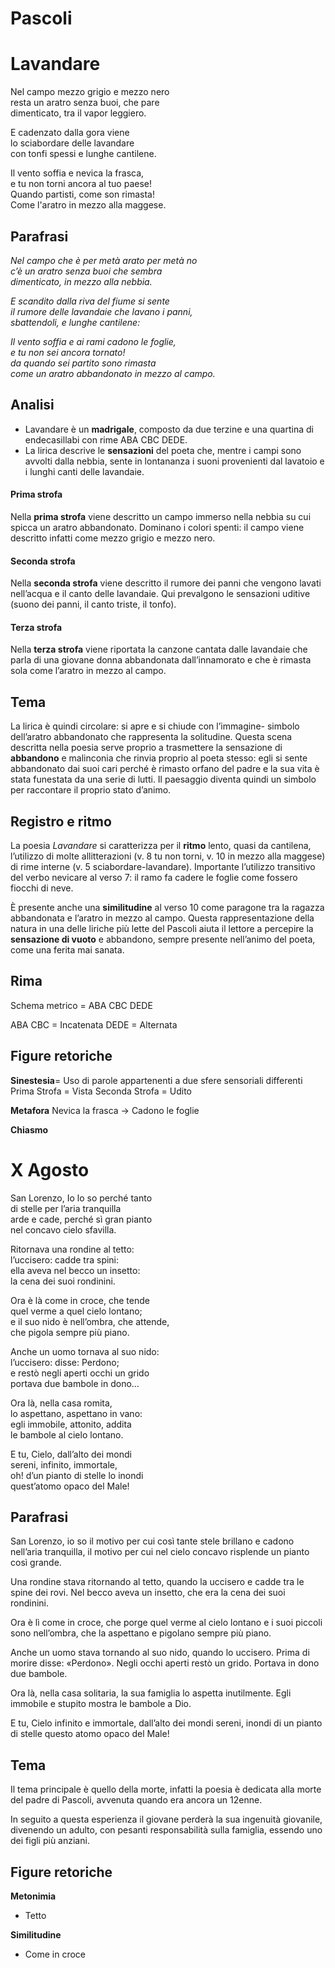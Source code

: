 ﻿# Pascoli

# Lavandare
Nel campo mezzo grigio e mezzo nero  
resta un aratro senza buoi, che pare  
dimenticato, tra il vapor leggiero.

E cadenzato dalla gora viene  
lo sciabordare delle lavandare  
con tonfi spessi e lunghe cantilene.

Il vento soffia e nevica la frasca,  
e tu non torni ancora al tuo paese!  
Quando partisti, come son rimasta!  
Come l'aratro in mezzo alla maggese.

## Parafrasi

_Nel campo che è per metà arato per metà no_  
_c’è un aratro senza buoi che sembra_  
_dimenticato, in mezzo alla nebbia._

_E scandito dalla riva del fiume si sente_  
_il rumore delle lavandaie che lavano i panni,_  
_sbattendoli, e lunghe cantilene:_

_Il vento soffia e ai rami cadono le foglie,_  
_e tu non sei ancora tornato!_  
_da quando sei partito sono rimasta_  
_come un aratro abbandonato in mezzo al campo._

## Analisi

- Lavandare è un **madrigale**, composto da due terzine e una quartina di endecasillabi con rime ABA CBC DEDE.
- La lirica descrive le **sensazioni** del poeta che, mentre i campi sono avvolti dalla nebbia, sente in lontananza i suoni provenienti dal lavatoio e i lunghi canti delle lavandaie.

#### Prima strofa

Nella **prima strofa** viene descritto un campo immerso nella nebbia su cui spicca un aratro abbandonato. Dominano i colori spenti: il campo viene descritto infatti come mezzo grigio e mezzo nero.
 #### Seconda strofa
 Nella **seconda strofa** viene descritto il rumore dei panni che vengono lavati nell’acqua e il canto delle lavandaie. Qui prevalgono le sensazioni uditive (suono dei panni, il canto triste, il tonfo).
 #### Terza strofa
 Nella **terza strofa** viene riportata la canzone cantata dalle lavandaie che parla di una giovane donna abbandonata dall’innamorato e che è rimasta sola come l’aratro in mezzo al campo.

## Tema
La lirica è quindi circolare: si apre e si chiude con l’immagine- simbolo dell’aratro abbandonato che rappresenta la solitudine. Questa scena descritta nella poesia serve proprio a trasmettere la sensazione di **abbandono** e malinconia che rinvia proprio al poeta stesso: egli si sente abbandonato dai suoi cari perché è rimasto orfano del padre e la sua vita è stata funestata da una serie di lutti. Il paesaggio diventa quindi un simbolo per raccontare il proprio stato d’animo.

## Registro e ritmo

La poesia _Lavandare_ si caratterizza per il **ritmo** lento, quasi da cantilena, l’utilizzo di molte allitterazioni (v. 8 tu non torni, v. 10 in mezzo alla maggese) di rime interne (v. 5 sciabordare-lavandare). Importante l’utilizzo transitivo del verbo nevicare al verso 7: il ramo fa cadere le foglie come fossero fiocchi di neve.

È presente anche una **similitudine** al verso 10 come paragone tra la ragazza abbandonata e l’aratro in mezzo al campo. Questa rappresentazione della natura in una delle liriche più lette del Pascoli aiuta il lettore a percepire la **sensazione di vuoto** e abbandono, sempre presente nell’animo del poeta, come una ferita mai sanata.

## Rima

Schema metrico = ABA CBC DEDE

ABA CBC = Incatenata
DEDE = Alternata

## Figure retoriche

**Sinestesia**= Uso di parole appartenenti a due sfere sensoriali differenti
Prima Strofa = Vista
Seconda Strofa = Udito

**Metafora**
Nevica la frasca -> Cadono le foglie

**Chiasmo**


# X Agosto

San Lorenzo, Io lo so perché tanto  
di stelle per l’aria tranquilla  
arde e cade, perché sì gran pianto  
nel concavo cielo sfavilla.  
  
Ritornava una rondine al tetto:  
l’uccisero: cadde tra spini:  
ella aveva nel becco un insetto:  
la cena dei suoi rondinini.  
  
Ora è là come in croce, che tende  
quel verme a quel cielo lontano;  
e il suo nido è nell’ombra, che attende,  
che pigola sempre più piano.  
  
Anche un uomo tornava al suo nido:  
l’uccisero: disse: Perdono;  
e restò negli aperti occhi un grido  
portava due bambole in dono…  
  
Ora là, nella casa romita,  
lo aspettano, aspettano in vano:  
egli immobile, attonito, addita  
le bambole al cielo lontano.  
  
E tu, Cielo, dall’alto dei mondi  
sereni, infinito, immortale,  
oh! d’un pianto di stelle lo inondi  
quest’atomo opaco del Male!


## Parafrasi
San Lorenzo, io so il motivo per cui così tante stele brillano e cadono nell’aria tranquilla, il motivo per cui nel cielo concavo risplende un pianto così grande.  

Una rondine stava ritornando al tetto, quando la uccisero e cadde tra le spine dei rovi. Nel becco aveva un insetto, che era la cena dei suoi rondinini. 

Ora è lì come in croce, che porge quel verme al cielo lontano e i suoi piccoli sono nell’ombra, che la aspettano e pigolano sempre più piano.  

Anche un uomo stava tornando al suo nido, quando lo uccisero. Prima di morire disse: «Perdono». Negli occhi aperti restò un grido. Portava in dono due bambole.  

Ora là, nella casa solitaria, la sua famiglia lo aspetta inutilmente. Egli immobile e stupito mostra le bambole a Dio.  

E tu, Cielo infinito e immortale, dall’alto dei mondi sereni, inondi di un pianto di stelle questo atomo opaco del Male!


## Tema
Il tema principale è quello della morte, infatti la poesia è dedicata alla morte del padre di Pascoli, avvenuta quando era ancora un 12enne.

In seguito a questa esperienza il giovane perderà la sua ingenuità giovanile, divenendo un adulto, con pesanti responsabilità sulla famiglia, essendo uno dei figli più anziani.


## Figure retoriche

**Metonimia**
- Tetto

**Similitudine**
- Come in croce
